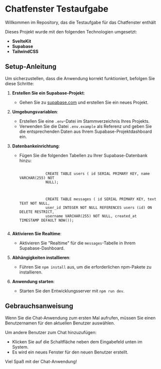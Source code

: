 <h1>Chatfenster Testaufgabe</h1>

<p>Willkommen im Repository, das die Testaufgabe für das Chatfenster enthält</p>

<p>Dieses Projekt wurde mit den folgenden Technologien umgesetzt:</p>

<ul>
  <li>
    <strong>SvelteKit</strong>
  </li>
  <li>
    <strong>Supabase</strong>
  </li>
  <li>
    <strong>TailwindCSS</strong>
  </li>
</ul>

<h2>Setup-Anleitung</h2>

<p>
  Um sicherzustellen, dass die Anwendung korrekt funktioniert, befolgen Sie
  diese Schritte:
</p>

<ol>
  <li>
    <p><strong>Erstellen Sie ein Supabase-Projekt</strong>:</p>
    <ul>
      <li>
        Gehen Sie zu
        <a rel="noreferrer" target="_new" href="https://supabase.com"
          >supabase.com</a
        >
        und erstellen Sie ein neues Projekt.
      </li>
    </ul>
  </li>
  <li>
    <p><strong>Umgebungsvariablen</strong>:</p>
    <ul>
      <li>
        Erstellen Sie eine <code>.env</code>-Datei im Stammverzeichnis Ihres
        Projekts.
      </li>
      <li>
        Verwenden Sie die Datei <code>.env.example</code> als Referenz und geben
        Sie die entsprechenden Daten aus Ihrem Supabase-Projektdashboard ein.
      </li>
    </ul>
  </li>
  <li>
    <p><strong>Datenbankeinrichtung</strong>:</p>
    <ul>
      <li>
        <p>
          Fügen Sie die folgenden Tabellen zu Ihrer Supabase-Datenbank hinzu:
        </p>
        <p>
          <code>
            CREATE TABLE users ( id SERIAL PRIMARY KEY, name VARCHAR(255) NOT
            NULL);
          </code>
        </p>
        <p>
          <code>
            CREATE TABLE messages ( id SERIAL PRIMARY KEY, text TEXT NOT NULL,
            user_id INTEGER NOT NULL REFERENCES users (id) ON DELETE RESTRICT,
            username VARCHAR(255) NOT NULL, created_at TIMESTAMP DEFAULT NOW());
          </code>
        </p>
      </li>
    </ul>

  </li>
  <li>
    <p><strong>Aktivieren Sie Realtime</strong>:</p>
    <ul>
      <li>
        Aktivieren Sie "Realtime" für die <code>messages</code>-Tabelle in Ihrem
        Supabase-Dashboard.
      </li>
    </ul>
  </li>
  <li>
    <p><strong>Abhängigkeiten installieren</strong>:</p>
    <ul>
      <li>
        Führen Sie <code>npm install</code> aus, um die erforderlichen
        npm-Pakete zu installieren.
      </li>
    </ul>
  </li>
  <li>
    <p><strong>Anwendung starten</strong>:</p>
    <ul>
      <li>Starten Sie den Entwicklungsserver mit <code>npm run dev</code>.</li>
    </ul>
  </li>
</ol>

<h2>Gebrauchsanweisung</h2>

<p>
  Wenn Sie die Chat-Anwendung zum ersten Mal aufrufen, müssen Sie einen
  Benutzernamen für den aktuellen Benutzer auswählen.
</p>

<p>Um andere Benutzer zum Chat hinzuzufügen:</p>

<ul>
  <li>
    Klicken Sie auf die Schaltfläche neben dem Eingabefeld unten im System.
  </li>
  <li>Es wird ein neues Fenster für den neuen Benutzer erstellt.</li>
</ul>

<p>Viel Spaß mit der Chat-Anwendung!</p>
